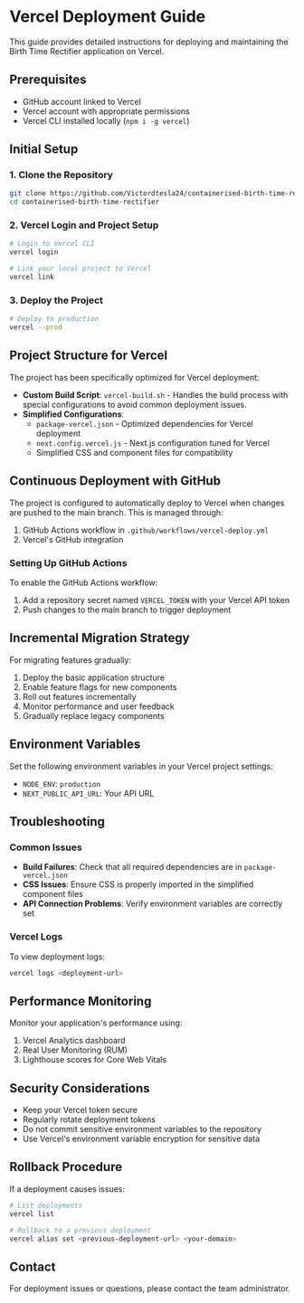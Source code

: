 # Vercel Deployment Guide

This guide provides detailed instructions for deploying and maintaining the Birth Time Rectifier application on Vercel.

## Prerequisites

- GitHub account linked to Vercel
- Vercel account with appropriate permissions
- Vercel CLI installed locally (`npm i -g vercel`)

## Initial Setup

### 1. Clone the Repository

```bash
git clone https://github.com/Victordtesla24/containerised-birth-time-rectifier.git
cd containerised-birth-time-rectifier
```

### 2. Vercel Login and Project Setup

```bash
# Login to Vercel CLI
vercel login

# Link your local project to Vercel
vercel link
```

### 3. Deploy the Project

```bash
# Deploy to production
vercel --prod
```

## Project Structure for Vercel

The project has been specifically optimized for Vercel deployment:

- **Custom Build Script**: `vercel-build.sh` - Handles the build process with special configurations to avoid common deployment issues.
- **Simplified Configurations**:
  - `package-vercel.json` - Optimized dependencies for Vercel deployment
  - `next.config.vercel.js` - Next.js configuration tuned for Vercel
  - Simplified CSS and component files for compatibility

## Continuous Deployment with GitHub

The project is configured to automatically deploy to Vercel when changes are pushed to the main branch. This is managed through:

1. GitHub Actions workflow in `.github/workflows/vercel-deploy.yml`
2. Vercel's GitHub integration

### Setting Up GitHub Actions

To enable the GitHub Actions workflow:

1. Add a repository secret named `VERCEL_TOKEN` with your Vercel API token
2. Push changes to the main branch to trigger deployment

## Incremental Migration Strategy

For migrating features gradually:

1. Deploy the basic application structure
2. Enable feature flags for new components
3. Roll out features incrementally
4. Monitor performance and user feedback
5. Gradually replace legacy components

## Environment Variables

Set the following environment variables in your Vercel project settings:

- `NODE_ENV`: `production`
- `NEXT_PUBLIC_API_URL`: Your API URL

## Troubleshooting

### Common Issues

- **Build Failures**: Check that all required dependencies are in `package-vercel.json`
- **CSS Issues**: Ensure CSS is properly imported in the simplified component files
- **API Connection Problems**: Verify environment variables are correctly set

### Vercel Logs

To view deployment logs:

```bash
vercel logs <deployment-url>
```

## Performance Monitoring

Monitor your application's performance using:

1. Vercel Analytics dashboard
2. Real User Monitoring (RUM)
3. Lighthouse scores for Core Web Vitals

## Security Considerations

- Keep your Vercel token secure
- Regularly rotate deployment tokens
- Do not commit sensitive environment variables to the repository
- Use Vercel's environment variable encryption for sensitive data

## Rollback Procedure

If a deployment causes issues:

```bash
# List deployments
vercel list

# Rollback to a previous deployment
vercel alias set <previous-deployment-url> <your-domain>
```

## Contact

For deployment issues or questions, please contact the team administrator.
